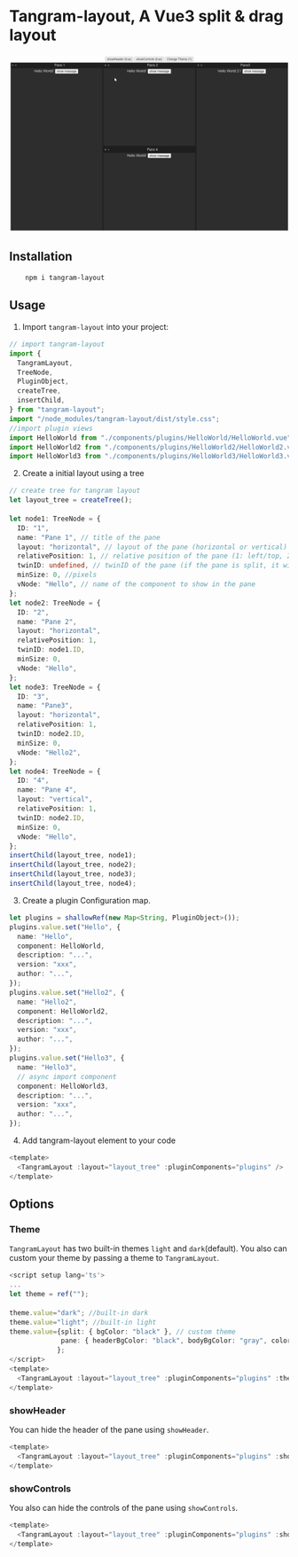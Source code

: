 # Tangram-layout, A Vue3 split & drag layout

![Tangram-layout](public/Animation.gif)

## Installation

```bash
    npm i tangram-layout
```

## Usage

1. Import `tangram-layout` into your project:

```ts
// import tangram-layout
import {
  TangramLayout,
  TreeNode,
  PluginObject,
  createTree,
  insertChild,
} from "tangram-layout";
import "/node_modules/tangram-layout/dist/style.css";
//import plugin views
import HelloWorld from "./components/plugins/HelloWorld/HelloWorld.vue";
import HelloWorld2 from "./components/plugins/HelloWorld2/HelloWorld2.vue";
import HelloWorld3 from "./components/plugins/HelloWorld3/HelloWorld3.vue";
```

2. Create a initial layout using a tree

```ts
// create tree for tangram layout
let layout_tree = createTree();

let node1: TreeNode = {
  ID: "1",
  name: "Pane 1", // title of the pane
  layout: "horizontal", // layout of the pane (horizontal or vertical)
  relativePosition: 1, // relative position of the pane (1: left/top, 2: right/bottom)
  twinID: undefined, // twinID of the pane (if the pane is split, it will have a twin)
  minSize: 0, //pixels
  vNode: "Hello", // name of the component to show in the pane
};
let node2: TreeNode = {
  ID: "2",
  name: "Pane 2",
  layout: "horizontal",
  relativePosition: 1,
  twinID: node1.ID,
  minSize: 0,
  vNode: "Hello",
};
let node3: TreeNode = {
  ID: "3",
  name: "Pane3",
  layout: "horizontal",
  relativePosition: 1,
  twinID: node2.ID,
  minSize: 0,
  vNode: "Hello2",
};
let node4: TreeNode = {
  ID: "4",
  name: "Pane 4",
  layout: "vertical",
  relativePosition: 1,
  twinID: node2.ID,
  minSize: 0,
  vNode: "Hello",
};
insertChild(layout_tree, node1);
insertChild(layout_tree, node2);
insertChild(layout_tree, node3);
insertChild(layout_tree, node4);
```

3. Create a plugin Configuration map.

```ts
let plugins = shallowRef(new Map<String, PluginObject>());
plugins.value.set("Hello", {
  name: "Hello",
  component: HelloWorld,
  description: "...",
  version: "xxx",
  author: "...",
});
plugins.value.set("Hello2", {
  name: "Hello2",
  component: HelloWorld2,
  description: "...",
  version: "xxx",
  author: "...",
});
plugins.value.set("Hello3", {
  name: "Hello3",
  // async import component
  component: HelloWorld3,
  description: "...",
  version: "xxx",
  author: "...",
});
```

4. Add tangram-layout element to your code

```ts
<template>
  <TangramLayout :layout="layout_tree" :pluginComponents="plugins" />
</template>
```

## Options

### Theme

`TangramLayout` has two built-in themes `light` and `dark`(default). You also can custom your theme by passing a theme to `TangramLayout`.


```ts
<script setup lang='ts'>
...
let theme = ref("");

theme.value="dark"; //built-in dark 
theme.value="light"; //built-in light
theme.value={split: { bgColor: "black" }, // custom theme
             pane: { headerBgColor: "black", bodyBgColor: "gray", color: "yellow" },
            };
</script>
<template>
  <TangramLayout :layout="layout_tree" :pluginComponents="plugins" :theme="theme"  />
</template>
```

### showHeader

You can hide the header of the pane using `showHeader`.

``` ts
<template>
  <TangramLayout :layout="layout_tree" :pluginComponents="plugins" :showHeader="false"  />
</template>
```

### showControls

You also can hide the controls of the pane using `showControls`.
``` ts
<template>
  <TangramLayout :layout="layout_tree" :pluginComponents="plugins" :showControls="false"  />
</template>
```
